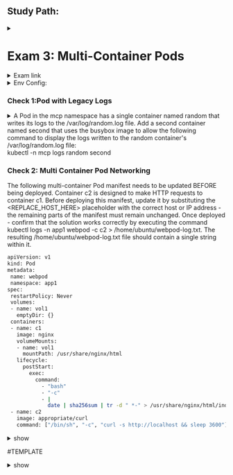 ## Study Path: ##
<details><summary></summary>
https://cloudacademy.com/learning-paths/certified-kubernetes-application-developer-ckad-exam-preparation-1-3086/?fromTp=true
</p></details>

# Exam 3: Multi-Container Pods #
<details><summary>Exam link</summary>
https://cloudacademy.com/lab/ckad-practice-exam-multi-container-pods/?context_resource=lp&context_id=3086
</p></details>

<details><summary>Env Config:</summary>
<p>
  
```bash
export dy='--dry-run=client -o yaml' fg='--force --grace-period 0' && \
alias k=kubectl && source <(kubectl completion bash | sed 's/kubectl/k/g') && \
echo -e 'set nu et sts=2 sw=2 ts=2' >> ~/.vimrc
```
 
</p>
</details>

### Check 1:Pod with Legacy Logs ###
<details><summary>
A Pod in the mcp namespace has a single container named random that writes its logs to the /var/log/random.log file. Add a second container named second that uses the busybox image to allow the following command to display the logs written to the random container's /var/log/random.log file: </br>
  kubectl -n mcp logs random second
</summary>
<p>
  
```bash
k -n mcp get pod random -o yaml > 1_orig.yml
cp 1_orig.yml 1.yml
vim 1.yml:
apiVersion: v1
kind: Pod
metadata:
  name: random
  namespace: mcp
spec:
  containers:
  - args:
    - /bin/sh
    - -c
    - while true; do shuf -i 0-1 -n 1 >> /var/log/random.log; sleep 1; done
    image: busybox
    name: random
    volumeMounts:
    - mountPath: /var/log
      name: logs
  - name: second
    image: busybox
    args: [/bin/sh, -c, 'tail -n+1 -f /var/log/random.log']
    volumeMounts:
    - name: logs
      mountPath: /var/log
  volumes:
  - name: logs
```
  
</p>
</details>

### Check 2: Multi Container Pod Networking ###
The following multi-container Pod manifest needs to be updated BEFORE being deployed. Container c2 is designed to make HTTP requests to container c1. Before deploying this manifest, update it by substituting the <REPLACE_HOST_HERE> placeholder with the correct host or IP address - the remaining parts of the manifest must remain unchanged. Once deployed - confirm that the solution works correctly by executing the command kubectl logs -n app1 webpod -c c2 > /home/ubuntu/webpod-log.txt. The resulting /home/ubuntu/webpod-log.txt file should contain a single string within it.

```bash
apiVersion: v1
kind: Pod
metadata:
 name: webpod
 namespace: app1
spec:
 restartPolicy: Never
 volumes:
 - name: vol1
   emptyDir: {}
 containers:
 - name: c1
   image: nginx
   volumeMounts:
   - name: vol1
     mountPath: /usr/share/nginx/html
   lifecycle:
     postStart:
       exec:
         command:
           - "bash"
           - "-c"
           - |
             date | sha256sum | tr -d " *-" > /usr/share/nginx/html/index.html
 - name: c2
   image: appropriate/curl
   command: ["/bin/sh", "-c", "curl -s http://localhost && sleep 3600"]
```

<details><summary>show</summary><p>

```bash
k create -f <name for file created from manifest above>.yml
k logs -n app1 webpod -c c2 > /home/ubuntu/webpod-log.txt
  
```
</p>
</details>




#TEMPLATE
<details><summary>show</summary>
<p>
  
```bash

```
</p>
</details>
